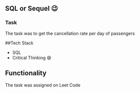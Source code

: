 ## SQL or Sequel :wink:

### Task
The task was to get the cancellation rate per day of passengers

##Tech Stack
- SQL
- Critical Thinking :smile:

## Functionality
The task was assigned on Leet Code
